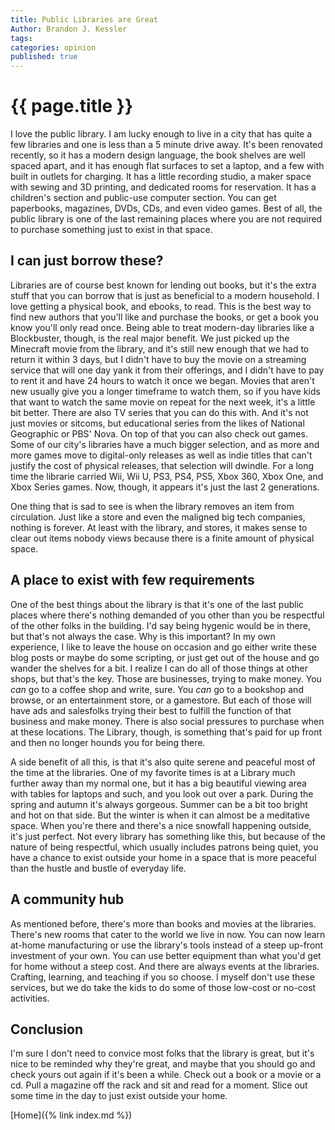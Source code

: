 ```yaml
---
title: Public Libraries are Great
Author: Brandon J. Kessler
tags: 
categories: opinion
published: true
---
```



<h1>{{ page.title }}</h1>

I love the public library. I am lucky enough to live in a city that has quite a few libraries and one is less than a 5 minute drive away. It's been renovated recently, so it has a modern design language, the book shelves are well spaced apart, and it has enough flat surfaces to set a laptop, and a few with built in outlets for charging. It has a little recording studio, a maker space with sewing and 3D printing, and dedicated rooms for reservation. It has a children's section and public-use computer section. You can get paperbooks, magazines, DVDs, CDs, and even video games. Best of all, the public library is one of the last remaining places where you are not required to purchase something just to exist in that space.

<!-- more -->

## I can just borrow these?
Libraries are of course best known for lending out books, but it's the extra stuff that you can borrow that is just as beneficial to a modern household. I love getting a physical book, and ebooks, to read. This is the best way to find new authors that you'll like and purchase the books, or get a book you know you'll only read once. Being able to treat modern-day libraries like a Blockbuster, though, is the real major benefit. We just picked up the Minecraft movie from the library, and it's still new enough that we had to return it within 3 days, but I didn't have to buy the movie on a streaming service that will one day yank it from their offerings, and I didn't have to pay to rent it and have 24 hours to watch it once we began. Movies that aren't new usually give you a longer timeframe to watch them, so if you have kids that want to watch the same movie on repeat for the next week, it's a little bit better. There are also TV series that you can do this with. And it's not just movies or sitcoms, but educational series from the likes of National Geographic or PBS' Nova. On top of that you can also check out games. Some of our city's libraries have a much bigger selection, and as more and more games move to digital-only releases as well as indie titles that can't justify the cost of physical releases, that selection will dwindle. For a long time the librarie carried Wii, Wii U, PS3, PS4, PS5, Xbox 360, Xbox One, and Xbox Series games. Now, though, it appears it's just the last 2 generations.

One thing that is sad to see is when the library removes an item from circulation. Just like a store and even the maligned big tech companies, nothing is forever. At least with the library, and stores, it makes sense to clear out items nobody views because there is a finite amount of physical space.

## A place to exist with few requirements
One of the best things about the library is that it's one of the last public places where there's nothing demanded of you other than you be respectful of the other folks in the building. I'd say being hygenic would be in there, but that's not always the case. Why is this important? In my own experience, I like to leave the house on occasion and go either write these blog posts or maybe do some scripting, or just get out of the house and go wander the shelves for a bit. I realize I can do all of those things at other shops, but that's the key. Those are businesses, trying to make money. You _can_ go to a coffee shop and write, sure. You _can_ go to a bookshop and browse, or an entertainment store, or a gamestore. But each of those will have ads and salesfolks trying their best to fulfill the function of that business and make money. There is also social pressures to purchase when at these locations. The Library, though, is something that's paid for up front and then no longer hounds you for being there.

A side benefit of all this, is that it's also quite serene and peaceful most of the time at the libraries. One of my favorite times is at a Library much further away than my normal one, but it has a big beautiful viewing area with tables for laptops and such, and you look out over a park. During the spring and autumn it's always gorgeous. Summer can be a bit too bright and hot on that side. But the winter is when it can almost be a meditative space. When you're there and there's a nice snowfall happening outside, it's just perfect. Not every library has something like this, but because of the nature of being respectful, which usually includes patrons being quiet, you have a chance to exist outside your home in a space that is more peaceful than the hustle and bustle of everyday life.

## A community hub
As mentioned before, there's more than books and movies at the libraries. There's new rooms that cater to the world we live in now. You can now learn at-home manufacturing or use the library's tools instead of a steep up-front investment of your own. You can use better equipment than what you'd get for home without a steep cost. And there are always events at the libraries. Crafting, learning, and teaching if you so choose. I myself don't use these services, but we do take the kids to do some of those low-cost or no-cost activities.

## Conclusion
I'm sure I don't need to convice most folks that the library is great, but it's nice to be reminded why they're great, and maybe that you should go and check yours out again if it's been a while. Check out a book or a movie or a cd. Pull a magazine off the rack and sit and read for a moment. Slice out some time in the day to just exist outside your home.

[Home]({% link index.md %})

